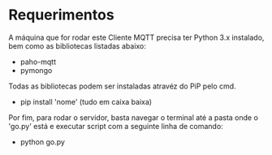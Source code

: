 # Requerimentos
A máquina que for rodar este Cliente MQTT precisa ter Python 3.x instalado, bem como as bibliotecas listadas abaixo:
* paho-mqtt
* pymongo


Todas as bibliotecas podem ser instaladas atravéz do PiP pelo cmd.
* pip install 'nome' (tudo em caixa baixa)

Por fim, para rodar o servidor, basta navegar o terminal até a pasta onde o 'go.py' está e executar script com a seguinte linha de comando:
* python go.py 
